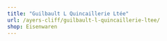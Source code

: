```yaml
---
title: "Guilbault L Quincaillerie Ltée"
url: /ayers-cliff/guilbault-l-quincaillerie-ltee/
shop: Eisenwaren
---
```

